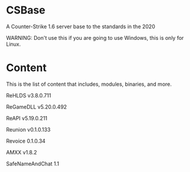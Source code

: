 # CSBase
A Counter-Strike 1.6 server base to the standards in the 2020

WARNING: Don't use this if you are going to use Windows, this is only for Linux.

# Content
This is the list of content that includes, modules, binaries, and more.

ReHLDS v3.8.0.711

ReGameDLL v5.20.0.492

ReAPI v5.19.0.211

Reunion v0.1.0.133

Revoice 0.1.0.34

AMXX v1.8.2

SafeNameAndChat 1.1
